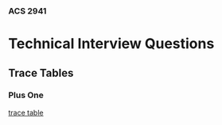 ### ACS 2941

# Technical Interview Questions

## Trace Tables

### Plus One
[trace table](https://docs.google.com/spreadsheets/d/1O_3EgEHtQlxLDxhyAZtpwoyAYiLrb56bSE0SrEM-1FI/edit?usp=sharing)


